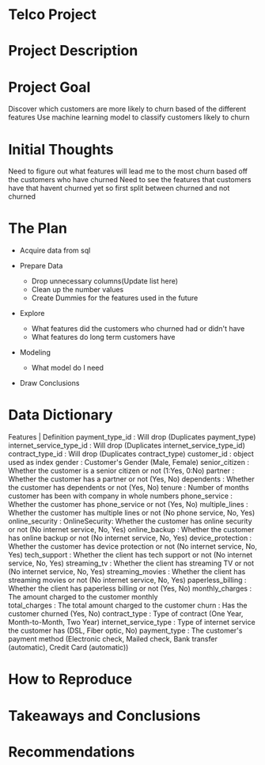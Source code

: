 # Telco Project

# Project Description


# Project Goal
Discover which customers are more likely to churn based of the different features
Use machine learning model to classify customers likely to churn


# Initial Thoughts

Need to figure out what features will lead me to the most churn based off the customers who have churned
Need to see the features that customers have that havent churned yet
so first split between churned and not churned


# The Plan
* Acquire data from sql
* Prepare Data
    * Drop unnecessary columns(Update list here)
    * Clean up the number values
    * Create Dummies for the features used in the future

* Explore
    * What features did the customers who churned had or didn't have
    * What features do long term customers have 
    
* Modeling
    * What model do I need

* Draw Conclusions

# Data Dictionary

Features | Definition
payment_type_id : Will drop (Duplicates payment_type)
internet_service_type_id : Will drop (Duplicates internet_service_type_id)
contract_type_id : Will drop (Duplicates contract_type)
customer_id : object used as index
gender : Customer's Gender (Male, Female)
senior_citizen : Whether the customer is a senior citizen or not (1:Yes, 0:No)
partner : Whether the customer has a partner or not (Yes, No)
dependents : Whether the customer has dependents or not (Yes, No)
tenure : Number of months customer has been with company in whole numbers
phone_service : Whether the customer has phone_service or not (Yes, No)
multiple_lines : Whether the customer has multiple lines or not (No phone service, No, Yes)
online_security : OnlineSecurity: Whether the customer has online security or not (No internet service, No, Yes)
online_backup : Whether the customer has online backup or not (No internet service, No, Yes)
device_protection : Whether the customer has device protection or not (No internet service, No, Yes)
tech_support : Whether the client has tech support or not (No internet service, No, Yes)
streaming_tv : Whether the client has streaming TV or not (No internet service, No, Yes)
streaming_movies : Whether the client has streaming movies or not (No internet service, No, Yes)
paperless_billing : Whether the client has paperless billing or not (Yes, No)
monthly_charges : The amount charged to the customer monthly  
total_charges : The total amount charged to the customer
churn : Has the customer churned (Yes, No)
contract_type : Type of contract (One Year, Month-to-Month, Two Year)
internet_service_type : Type of internet service the customer has (DSL, Fiber optic, No)
payment_type : The customer's payment method (Electronic check, Mailed check, Bank transfer (automatic), Credit Card (automatic))

# How to Reproduce


# Takeaways and Conclusions


# Recommendations
